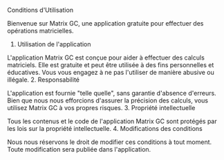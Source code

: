 Conditions d'Utilisation

Bienvenue sur Matrix GC, une application gratuite pour effectuer des opérations matricielles.
1. Utilisation de l'application
   
L'application Matrix GC est conçue pour aider à effectuer des calculs matriciels. Elle est gratuite et peut être utilisée à des fins personnelles et éducatives. Vous vous engagez à ne pas l'utiliser de manière abusive ou illégale.
2. Responsabilité

L'application est fournie "telle quelle", sans garantie d'absence d'erreurs. Bien que nous nous efforcions d'assurer la précision des calculs, vous utilisez Matrix GC à vos propres risques.
3. Propriété intellectuelle

Tous les contenus et le code de l'application Matrix GC sont protégés par les lois sur la propriété intellectuelle.
4. Modifications des conditions

Nous nous réservons le droit de modifier ces conditions à tout moment. Toute modification sera publiée dans l'application.
